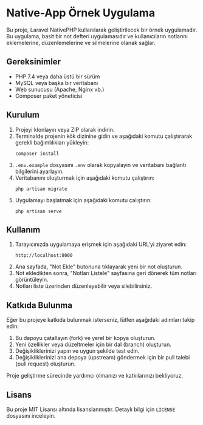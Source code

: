 # Native-App Örnek Uygulama

Bu proje, Laravel NativePHP kullanılarak geliştirilecek bir örnek uygulamadır. Bu uygulama, basit bir not defteri uygulamasıdır ve kullanıcıların notlarını eklemelerine, düzenlemelerine ve silmelerine olanak sağlar.

## Gereksinimler

- PHP 7.4 veya daha üstü bir sürüm
- MySQL veya başka bir veritabanı
- Web sunucusu (Apache, Nginx vb.)
- Composer paket yöneticisi

## Kurulum

1. Projeyi klonlayın veya ZIP olarak indirin.
2. Terminalde projenin kök dizinine gidin ve aşağıdaki komutu çalıştırarak gerekli bağımlılıkları yükleyin:
   ```
   composer install
   ```
3. `.env.example` dosyasını `.env` olarak kopyalayın ve veritabanı bağlantı bilgilerini ayarlayın.
4. Veritabanını oluşturmak için aşağıdaki komutu çalıştırın:
   ```
   php artisan migrate
   ```
5. Uygulamayı başlatmak için aşağıdaki komutu çalıştırın:
   ```
   php artisan serve
   ```

## Kullanım

1. Tarayıcınızda uygulamaya erişmek için aşağıdaki URL'yi ziyaret edin:
   ```
   http://localhost:8000
   ```
2. Ana sayfada, "Not Ekle" butonuna tıklayarak yeni bir not oluşturun.
3. Not ekledikten sonra, "Notları Listele" sayfasına geri dönerek tüm notları görüntüleyin.
4. Notları liste üzerinden düzenleyebilir veya silebilirsiniz.

## Katkıda Bulunma

Eğer bu projeye katkıda bulunmak isterseniz, lütfen aşağıdaki adımları takip edin:

1. Bu depoyu çatallayın (fork) ve yerel bir kopya oluşturun.
2. Yeni özellikler veya düzeltmeler için bir dal (branch) oluşturun.
3. Değişikliklerinizi yapın ve uygun şekilde test edin.
4. Değişikliklerinizi ana depoya (upstream) göndermek için bir pull talebi (pull request) oluşturun.

Proje geliştirme sürecinde yardımcı olmanızı ve katkılarınızı bekliyoruz.

## Lisans

Bu proje MIT Lisansı altında lisanslanmıştır. Detaylı bilgi için `LICENSE` dosyasını inceleyin.
